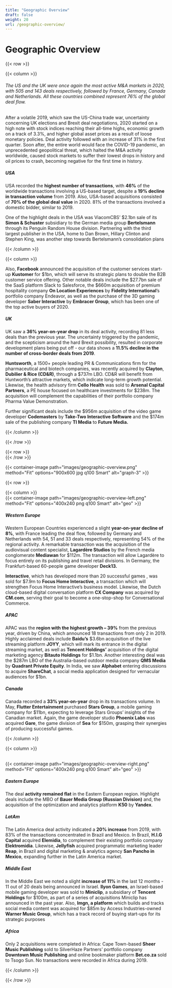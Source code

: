 ```yaml
---
title: "Geographic Overview"
draft: false
weight: 20
url: /geographic-overview/
---
```


# Geographic Overview

{{< row >}}

{{< column >}}

###### The US and the UK were once again the most active M&A markets in 2020, with 505 and 143 deals respectively, followed by France, Germany, Canada and Netherlands. All these countries combined represent 76% of the global deal flow.

After a volatile 2019, which saw the US-China trade war, uncertainty concerning UK elections and Brexit deal negotiations, 2020 started on a high note with stock indices reaching their all-time highs, economic growth on a track of 3.3%, and higher global asset prices as a result of loose monetary policies. Deal activity followed with an increase of 31%  in the first quarter. Soon after, the entire world would face the COVID-19 pandemic, an unprecedented geopolitical threat, which halted the M&A activity worldwide, caused stock markets to suffer their lowest drops in history and oil prices to crash, becoming negative for the first time in history.

##### USA

USA recorded the **highest number of transactions**, with **46%** of the worldwide transactions involving a US-based target, despite a **19% decline in transaction volume** from 2019.  Also, USA-based acquisitions consisted of **70% of the global deal value** in 2020. 81% of the transactions involved a domestic bidder, similar to 2019.

One of the highlight deals in the USA was ViacomCBS’ $2.1bn sale of its **Simon & Schuster** subsidiary to the German media group **Bertelsmann** through its Penguin Random House division. Partnering with the third largest publisher in the USA, home to Dan Brown, Hillary Clinton and Stephen King, was another step towards Bertelsmann’s consolidation plans

{{< /column >}}

{{< column >}}

Also, **Facebook** announced the acquisition of the customer services start-up **Kustomer** for $1bn, which will serve its strategic plans to double the B2B customer service offering. Other notable deals include the $27.7bn sale of the SaaS platform Slack to Salesforce, the $660m acquisition of premium hospitality company **On Location Experiences** by **Fidelity International**’s portfolio company  Endeavor, as well as the purchase of the 3D gaming developer **Saber Interactive** by **Embracer Group**, which has been one of the top active buyers of 2020.

##### UK

UK saw a **36% year-on-year drop** in its deal activity, recording 81 less deals than the previous year. The uncertainty triggered by the pandemic, and the scepticism around the hard Brexit possibility, resulted in corporate development plans being put off - our data shows a **11.5% decline in the number of cross-border deals from 2019**.

**Huntsworth**, a 1500+ people leading PR & Communications firm for the pharmaceutical and biotech companies, was recently acquired by **Clayton**, **Dubilier & Rice (CD&R)**, through a $737m LBO. CD&R will benefit from Huntworth’s attractive markets, which indicate long-term growth potential. Likewise, the health advisory firm **Cello Health** was sold to **Arsenal Capital Partners**, a PE house focused on healthcare investments for $238m. The acquisition will complement the capabilities of their portfolio company Pharma Value Demonstration.

Further significant deals include the $956m acquisition of the video game developer **Codemasters** by **Take-Two Interactive Software** and the $174m sale of the publishing company **TI Media** to **Future Media.**

{{< /column >}}

{{< /row >}}

{{< row >}}
</br>
{{< /row >}}

{{< container-image path="images/geographic-overview.png" method="Fit" options="900x600 jpg q100 Smart"  alt="graph-3" >}}


{{< row >}}

{{< column >}}
</br>
{{< container-image path="images/geographic-overview-left.png" method="Fit" options="400x240 png q100 Smart"  alt="geo" >}}
</br>

##### Western Europe

Western European Countries experienced a slight **year-on-year decline of 8%**, with France leading the deal flow, followed by Germany and Netherlands with 54, 51 and 33 deals respectively, representing 54% of the regional activity. A remarkable transaction was the acquisition of the audiovisual content specialist, **Lagardère Studios** by the French media conglomerate **Mediawan** for $112m. The transaction will allow Lagardère to focus entirely on its publishing and travel retail divisions. In Germany, the Frankfurt-based 60-people game developer **Deck13.**

**Interactive**, which has developed more than 20 successful games , was sold for $7.9m to **Focus Home Interactive**, a transaction which will strengthen Focus Home Interactive’s business model. Likewise, the Dutch cloud-based digital conversation platform **CX Company** was acquired by **CM.com**, serving their goal to become a one-stop-shop for Conversational Commerce.

##### APAC

APAC was the **region with the highest growth – 39%** from the previous year, driven by China, which announced 18 transactions from only 2 in 2019. Highly acclaimed deals include **Baidu’s** $3.6bn acquisition of the live streaming platform **JOYY**, which will mark its entrance in the digital streaming market, as well as **Tencent Holdings’** acquisition of the digital marketing agency **Bitauto Holdings** for $1.1bn. Another interesting deal was the $287m LBO of the Australia-based outdoor media company **QMS Media** by **Quadrant Private Equity**. In India, we saw **Alphabet** entering discussions to acquire **ShareChat**, a social media application designed for vernacular audiences for $1bn.

##### Canada

Canada recorded a **33% year-on-year** drop in its transactions volume. In May, **Flutter Entertainment** purchased **Stars Group**, a mobile gaming company for $11bn, expecting to leverage Stars Groups’ insights of the Canadian market. Again, the game developer studio **Phoenix Labs** was acquired **Gare**, the game division of **Sea** for $150m, grasping their synergies of producing successful games.

{{< /column >}}

{{< column >}}

</br>
{{< container-image path="images/geographic-overview-right.png" method="Fit" options="400x240 png q100 Smart"  alt="geo" >}}
</br>

##### Eastern Europe

The deal **activity remained flat** in the Eastern European region. Highlight deals include the MBO of **Bauer Media Group (Russian Division)** and, the acquisition of the optimization and analytics platform **K50** by **Yandex**.

##### LatAm

The Latin America deal activity indicated a **20% increase** from 2019, with 83% of the transactions concentrated in Brazil and Mexico. In Brazil, **H.I.G Capital** acquired **Elemidia**, to complement their existing portfolio company **Elektromidia**. Likewise, **Jellyfish** acquired programmatic marketing leader **Reap**, in Brazil and digital marketing & analytics agency **San Pancho in Mexico**, expanding further in the Latin America market.

##### Middle East

In the Middle East we noted a slight **increase of 11%** in the last 12 months - 11 out of 20 deals being announced in Israel. **Ilyon Games**, an Israel-based mobile gaming developer was sold to **Miniclip**, a subsidiary of **Tencent Holdings** for $100m, as part of a series of acquisitions Miniclip has announced in the past year. Also, **Imgn, a platform** which builds and tracks social media content was acquired for $85m by Access Industries-owned **Warner Music Group**, which has a track record of buying start-ups for its strategic purposes

##### Africa

Only 2 acquisitions were completed in Africa: Cape Town-based **Sheer Music Publishing** sold to SilverHaze Partners’ portfolio company **Downtown Music Publishing** and online bookmaker platform **Bet.co.za** sold to Tsogo Sun. No transactions were recorded in Africa during 2019.

{{< /column >}}

{{< /row >}}